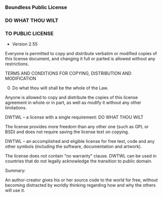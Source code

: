### Boundless Public License
### DO WHAT THOU WILT
### TO PUBLIC LICENSE
- Version 2.55

Everyone is permitted to copy and distribute verbatim or modified copies of this license document, and changing it full or parted is allowed without any restrictions.

TERMS AND CONDITIONS FOR COPYING, DISTRIBUTION AND MODIFICATION

0. Do what thou wilt shall be the whole of the Law.

Anyone is allowed to copy and distribute the copies of this license agreement in whole or in part, as well as modify it without any other limitations. 

DWTWL – a license with a single requirement: DO WHAT THOU WILT 

The license provides more freedom than any other one (such as GPL or BSD) and does not require saving the license text on copying. 

DWTWL – an accomplished and eligible license for free text, code and any other symbols (including the software, documentation and artwork). 

The license does not contain "no warranty" clause. DWTWL can be used in countries that do not legally acknowledge the transition to public domain. 

Summary: 

An author-creator gives his or her source code to the world for free, without becoming distracted by worldly thinking regarding how and why the others will use it.

